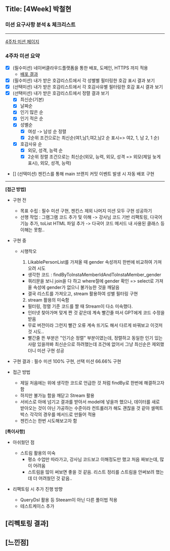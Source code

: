 ## Title: [4Week] 박철현

### 미션 요구사항 분석 & 체크리스트

---
[4주차 미션 페이지](https://wiken.io/ken/12201#4주차)

### 4주차 미션 요약
- [x] (필수미션) 네이버클라우드플랫폼을 통한 배포, 도메인, HTTPS 까지 적용
  - [배포 결과](www.codelike.shop)
- [x] (필수미션) 내가 받은 호감리스트에서 각 성별별 필터링한 호감 표시 결과 보기
- [x] (선택미션) 내가 받은 호감리스트에서 각 호감사유별 필터링한 호감 표시 결과 보기
- [x] (선택미션) 내가 받은 호감리스트에서 정렬 결과 보기
  - [x] 최신순(기본)
  - [x] 날짜순
  - [x] 인기 많은 순
  - [x] 인기 적은 순
  - [x] 성별순
    - [x] 여성 -> 남성 순 정렬
    - [x] 2순위 조건으로는 최신순(여1,남1,여2,남2 순 표시=> 여2, 1, 남 2, 1 순)
  - [x] 호감사유 순
    - [x] 외모, 성격, 능력 순
    - [x] 2순위 정렬 조건으로는 최신순(외모, 능력, 외모, 성격 => 외모(제일 늦게 표시), 외모, 성격, 능력)
- [] (선택미션) 젠킨스를 통해 main 브랜치 커밋 이벤트 발생 시 자동 배포 구현
---

**[접근 방법]**
<br>
- 구현 전
  - 목표 수립 : 필수 미션 구현, 젠킨스 제외 나머지 미션 모두 구현 성공하기
  - 선행 작업 : 그램그램 코드 추가 및 이해
    -> 강사님 코드 기반 리팩토링, 다국어 기능 추가, toList HTML 파일 추가
    -> 다국어 코드 메서드 내 사용된 클래스 등 이해는 못함..

- 구현 중
  - 시행착오
    1) LikablePersonList를 가져올 때 gender 속성까지 한번에 비교하여 가져오려 시도
      - 생각한  코드 : findByToInstaMemberIdAndToInstaMember_gender
      - 쿼리문을 보니 join을 다 하고 where절에 gender 확인 => select로 가져올 속성에 gender가 없으니 불가능한 것을 깨달음
      - 결국 리스트를 가져오고, stream 활용하여 성별 필터링 구현
    
    2) stream 활용의 미숙함
      - 필터링, 정렬 기준 코드를 짤 때 Stream이 다소 미숙했다.
      - 인터넷  찾아가며 맞게 짠 것 같은데 계속 빨간줄 떠서 GPT에게 코드 수정을 받음
      - 무료 버전이라 그런지 빨간 오류 계속 뜨기도 해서 다르게 바꿔보고 이것저것 시도..
      - 빨간줄 뜬 부분은 "인기순 정렬" 부분이였는데, 정렬하고 동일한 인기 있는 사람 있을까봐 
        최신순으로 하려했는데 조건에 없어서 그냥 최신순은 제외했더니 미션 구현 성공

- 구현 결과 : 필수 미션 100% 구현, 선택 미션 66.66% 구현 

- 접근 방법
  - 제일 처음에는 위에 생각한 코드로 언급한 것 처럼 findBy로 한번에 해결하고자 함
  - 하지만 불가능 함을 깨닫고 Stream 활용
  - 서비스로 아에 넘기고 결과를 받아서 model에 넣을까 했으나, 데이터를 새로 받아오는 것이 아닌
    가공하는 수준이라 컨트롤러가 해도 괜찮을 것 같아 셀렉트 박스 각각의 경우를 메서드로 만들어 적용
  - 젠킨스는 한번 시도해보고자 함

**[특이사항]**

- 아쉬웠던 점
  - 스트림 활용의 미숙
    - 평소 수업만 따라가고, 강사님 코드보고 이해정도만 했고 처음 짜보는데, 많이 어려움
    - 스트림을 많이 써보면 좋을 것 같음. 리스트 정리를 스트림을 안써보려 했는데 더 어려웠던 것 같음.. 

- 리팩토링 시 추가 진행 방향
  - QueryDsl 활용 등 Steeam이 아닌 다른 풀이법 적용
  - 테스트케이스 추가

**[리펙토링 결과]**
- 
**[느낀점]**
- 